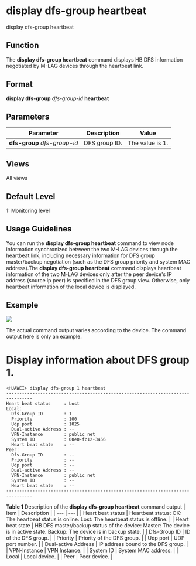 display dfs-group heartbeat
===========================

display dfs-group heartbeat

Function
--------



The **display dfs-group heartbeat** command displays HB DFS information negotiated by M-LAG devices through the heartbeat link.




Format
------

**display dfs-group** *dfs-group-id* **heartbeat**


Parameters
----------

| Parameter | Description | Value |
| --- | --- | --- |
| **dfs-group** *dfs-group-id* | DFS group ID. | The value is 1. |



Views
-----

All views


Default Level
-------------

1: Monitoring level


Usage Guidelines
----------------

You can run the **display dfs-group heartbeat** command to view node information synchronized between the two M-LAG devices through the heartbeat link, including necessary information for DFS group master/backup negotiation (such as the DFS group priority and system MAC address).The **display dfs-group heartbeat** command displays heartbeat information of the two M-LAG devices only after the peer device's IP address (source ip peer) is specified in the DFS group view. Otherwise, only heartbeat information of the local device is displayed.


Example
-------

![](../public_sys-resources/note_3.0-en-us.png) 

The actual command output varies according to the device. The command output here is only an example.


# Display information about DFS group 1.
```
<HUAWEI> display dfs-group 1 heartbeat
--------------------------------------------------------------------------------
Heart beat status     : Lost
Local:
  Dfs-Group ID        : 1
  Priority            : 100
  Udp port            : 1025
  Dual-active Address : --
  VPN-Instance        : public net
  System ID           : 00e0-fc12-3456
  Heart beat state    : --
Peer:
  Dfs-Group ID        : --
  Priority            : --
  Udp port            : --
  Dual-active Address : --
  VPN-Instance        : public net
  System ID           : --
  Heart beat state    : --
--------------------------------------------------------------------------------

```

**Table 1** Description of the **display dfs-group heartbeat** command output
| Item | Description |
| --- | --- |
| Heart beat status | Heartbeat status:  OK: The heartbeat status is online.  Lost: The heartbeat status is offline. |
| Heart beat state | HB DFS master/backup status of the device:  Master: The device is in active state.  Backup: The device is in backup state. |
| Dfs-Group ID | ID of the DFS group. |
| Priority | Priority of the DFS group. |
| Udp port | UDP port number. |
| Dual-active Address | IP address bound to the DFS group. |
| VPN-Instance | VPN Instance. |
| System ID | System MAC address. |
| Local | Local device. |
| Peer | Peer device. |